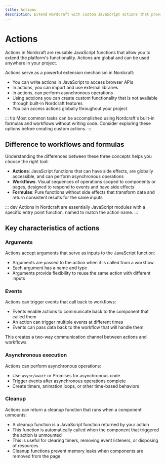 ```yaml
---
title: Actions
description: Extend Nordcraft with custom JavaScript actions that provide global functionality, handle asynchronous operations, and integrate external libraries.
---
```


# Actions

Actions in Nordcraft are reusable JavaScript functions that allow you to extend the platform's functionality. Actions are global and can be used anywhere in your project.

Actions serve as a powerful extension mechanism in Nordcraft:

- You can write actions in JavaScript to access browser APIs
- In actions, you can import and use external libraries
- In actions, can perform asynchronous operations
- Using actcions you can create custom functionality that is not available through built-in Nordcraft features
- You can access actions globally throughout your project

::: tip
Most common tasks can be accomplished using Nordcraft's built-in formulas and workflows without writing code. Consider exploring these options before creating custom actions.
:::

## Difference to workflows and formulas

Understanding the differences between these three concepts helps you choose the right tool:

- **Actions**: JavaScript functions that can have side effects, are globally accessible, and can perform asynchronous operations
- **Workflows**: Visual sequences of operations scoped to components or pages, designed to respond to events and have side effects
- **Formulas**: Pure functions without side effects that transform data and return consistent results for the same inputs

::: dev
Actions in Nordcraft are essentially JavaScript modules with a specific entry point function, named to match the action name.
:::

## Key characteristics of actions

### Arguments

Actions accept arguments that serve as inputs to the JavaScript function:

- Arguments are passed to the action when it is called from a workflow
- Each argument has a name and type
- Arguments provide flexibility to reuse the same action with different inputs

### Events

Actions can trigger events that call back to workflows:

- Events enable actions to communicate back to the component that called them
- An action can trigger multiple events at different times
- Events can pass data back to the workflow that will handle them

This creates a two-way communication channel between actions and workflows.

### Asynchronous execution

Actions can perform asynchronous operations:

- Use `async/await` or Promises for asynchronous code
- Trigger events after asynchronous operations complete
- Create timers, animation loops, or other time-based behaviors

### Cleanup

Actions can return a cleanup function that runs when a component unmounts:

- A cleanup function is a JavaScript function returned by your action
- This function is automatically called when the component that triggered the action is unmounted
- This is useful for clearing timers, removing event listeners, or disposing of resources
- Cleanup functions prevent memory leaks when components are removed from the page
